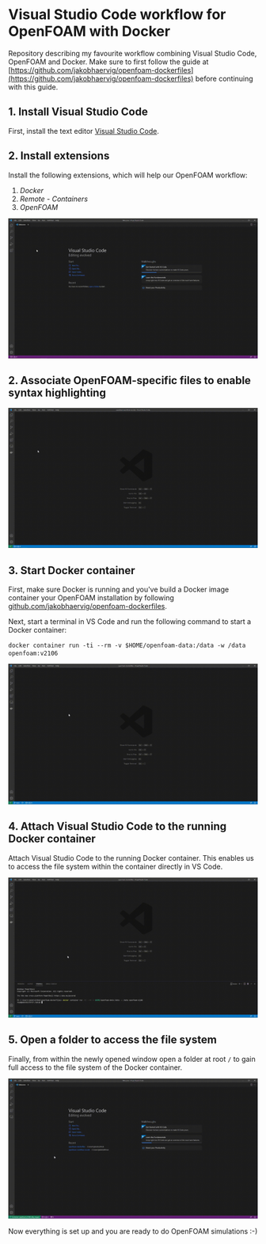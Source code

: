 # Visual Studio Code workflow for OpenFOAM with Docker
Repository describing my favourite workflow combining Visual Studio Code, OpenFOAM and Docker. Make sure to first follow the guide at [https://github.com/jakobhaervig/openfoam-dockerfiles](https://github.com/jakobhaervig/openfoam-dockerfiles) before continuing with this guide.

## 1. Install Visual Studio Code
First, install the text editor [Visual Studio Code](https://code.visualstudio.com).

## 2. Install extensions
Install the following extensions, which will help our OpenFOAM workflow:
1. *Docker*
2. *Remote - Containers*
3. *OpenFOAM*

![](install-extensions.gif)

## 2. Associate OpenFOAM-specific files to enable syntax highlighting

![](associate-file-extensions.gif)

## 3. Start Docker container
First, make sure Docker is running and you've build a Docker image container your OpenFOAM installation by following [github.com/jakobhaervig/openfoam-dockerfiles](https://github.com/jakobhaervig/openfoam-dockerfiles).

Next, start a terminal in VS Code and run the following command to start a Docker container:

```shell
docker container run -ti --rm -v $HOME/openfoam-data:/data -w /data openfoam:v2106

```

![](startContainer.gif)

## 4. Attach Visual Studio Code to the running Docker container
Attach Visual Studio Code to the running Docker container. This enables us to access the file system within the container directly in VS Code.

![](attachVSCode.gif)

## 5. Open a folder to access the file system
Finally, from within the newly opened window open a folder at root ``/`` to gain full access to the file system of the Docker container.

![](openFolder.gif)

Now everything is set up and you are ready to do OpenFOAM simulations :-)